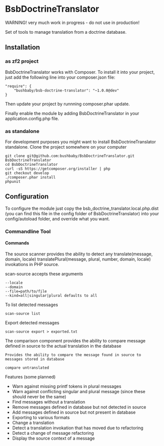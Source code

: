 BsbDoctrineTranslator
=====================

WARNING! very much work in progress - do not use in production!

Set of tools to manage translation from a doctrine database.

## Installation

### as zf2 project

BsbDoctrineTranslator works with Composer. To install it into your project, just add the following line into your composer.json file:

    "require": {
        "bushbaby/bsb-doctrine-translator": "~1.0.0@dev"
    }
   
Then update your project by runnning composer.phar update. 

Finally enable the module by adding BsbDoctrineTranslator in your application.config.php file. 

### as standalone

For development purposes you might want to install BsbDoctrineTranslator standalone. Clone the project somewhere on your computer

    git clone git@github.com:bushbaby/BsbDoctrineTranslator.git BsbDoctrineTranslator
    cd BsbDoctrineTranslator
    curl -sS https://getcomposer.org/installer | php
    git checkout develop
    ./composer.phar install
    phpunit
    

## Configuration

To configure the module just copy the bsb_doctrine_translator.local.php.dist (you can find this file in the config folder of BsbDoctrineTranslator) into your config/autoload folder, and override what you want.


### Commandline Tool

#### Commands

The source scanner provides the ability to detect any translate(message, domain, locale) translatePlural(message, plural, number, domain, locale) invokations in PHP source.

scan-source accepts these arguments

	--locale 
	--domain 
	--file=path/to/file
	--kind=all|singular|plural defaults to all

To list detected messages
	
	scan-source list 

Export detected messages

	scan-source export > exported.txt
	
The comparison component provides the ability to compare message defined in source to the actual translation in the database

	Provides the ability to compare the message found in source to messages stored in database
	  
	compare untranslated
	
	
Features (some planned)

- Warn against missing printf tokens in plural messages
- Warn against conflicting singular and plural message (since these should never be the same)
- Find messages without a translation
- Remove messages defined in database but not detected in source
- Add messages defined in source but not present in database
- Exporting to various formats
- Change a translation
- Detect a translation invokation that has moved due to refactoring
- Detect a change of message refactoring
- Display the source context of a message
